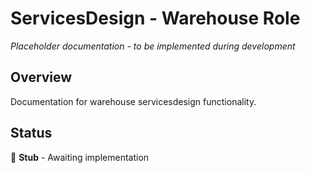 # ServicesDesign - Warehouse Role

*Placeholder documentation - to be implemented during development*

## Overview
Documentation for warehouse servicesdesign functionality.

## Status
🔨 **Stub** - Awaiting implementation